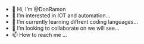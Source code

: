 - 👋 Hi, I’m @DonRamon
- 👀 I’m interested in IOT and automation...
- 🌱 I’m currently learning diffrent coding languages...
- 💞️ I’m looking to collaborate on we will see...
- 📫 How to reach me ...

<!---
DonRamon1st/DonRamon1st is a ✨ special ✨ repository because its `README.md` (this file) appears on your GitHub profile.
You can click the Preview link to take a look at your changes.
--->

